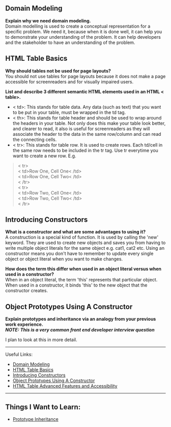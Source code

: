 ## Domain Modeling

**Explain why we need domain modeling.**  
Domain modelling is used to create a conceptual representation for a specific problem. We need it, because when it is done well, it can help you to demonstrate your understanding of the problem. It can help developers and the stakeholder to have an understanding of the problem.

## HTML Table Basics

**Why should tables not be used for page layouts?**  
You should not use tables for page layouts because it does not make a page accessible for screenreaders and for visually impaired users.


**List and describe 3 different semantic HTML elements used in an HTML < table>.**  
- < td>: This stands for table data. Any data (such as text) that you want to be put in your table, must be wrapped in the td tag.
- < th>: This stands for table header and should be used to wrap around the headers in your table. Not only does this make your table look better, and clearer to read, it also is useful for screenreaders as they will associate the header to the data in the same row/column and can read the connecting cells.
- < tr>: This stands for table row. It is used to create rows. Each td/cell in the same row needs to be included in the tr tag. Use tr everytime you want to create a new row. E.g.
>< tr>  
< td>Row One, Cell One< /td>  
< td>Row One, Cell Two< /td>  
< /tr>  
< tr>  
< td>Row Two, Cell One< /td>  
< td>Row Two, Cell Two< /td>    
< /tr>  

## Introducing Constructors

**What is a constructor and what are some advantages to using it?**  
A construction is a special kind of function. It is used by calling the 'new' keyword. They are used to create new objects and saves you from having to write multiple object literals for the same object e.g. cat1, cat2 etc. Using an constructor means you don't have to remember to update every single object or object literal when you want to make changes.

**How does the term this differ when used in an object literal versus when used in a constructor?**  
When in an object literal, the term 'this' represents that particular object. When used in a constructor, it binds 'this' to the new object that the constructor creates. 


## Object Prototypes Using A Constructor

**Explain prototypes and inheritance via an analogy from your previous work experience.**  
**_NOTE: This is a very common front end developer interview question_**  

I plan to look at this in more detail.

---

Useful Links:
- [Domain Modeling](https://github.com/codefellows/domain_modeling#domain-modeling)
- [HTML Table Basics](https://developer.mozilla.org/en-US/docs/Learn/HTML/Tables/Basics)
- [Introducing Constructors](https://developer.mozilla.org/en-US/docs/Learn/JavaScript/Objects/Basics#introducing_constructors)
- [Object Prototypes Using A Constructor](https://ui.dev/beginners-guide-to-javascript-prototype)
- [HTML Table Advanced Features and Accessibility](https://developer.mozilla.org/en-US/docs/Learn/HTML/Tables/Advanced)

---

## Things I Want to Learn:
- [Prototype Inheritance](https://medium.com/@kevincennis/prototypal-inheritance-781bccc97edb) 